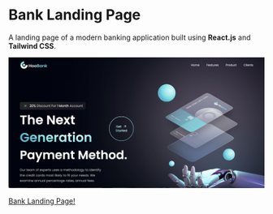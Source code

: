 # Bank Landing Page
A landing page of a modern banking application built using 
**React.js** and **Tailwind CSS**.

![Image](src/assets/readme_img.png)

[Bank Landing Page!](https://feliciahmq.github.io/bank-landing-page/)
